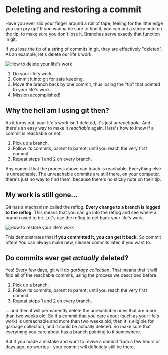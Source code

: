# Deleting and restoring a commit

Have you ever slid your finger around a roll of tape, feeling for the little edge you can pry up?  If you wanna be sure to find it, you can put a sticky note on the tip, to make sure you don't lose it.  Branches serve exactly that function in git.

If you lose the tip of a string of commits in git, they are effectively "deleted".  As an example, let's delete our life's work.

![How to delete your life's work](Reflog_LifesWorkDelete.gif)

1. Do your life's work.
2. Commit it into git for safe keeping.
3. Move the branch back by one commit, thus losing the "tip" that pointed to your life's work.
4. Mission accomplished!

## Why the hell am I using git then?

As it turns out, your life's work isn't deleted, it's just *unreachable*.  And there's an easy way to make it *reachable* again.  Here's how to know if a commit is reachable or not:

1. Pick up a branch.
2. Follow its commits, parent to parent, until you reach the very first commit.
3. Repeat steps 1 and 2 on every branch.

Any commit that the process above can touch is reachable.  Everything else is unreachable.  The unreachable commits are still there, on your computer, there's just no way to find them, because there's no sticky note on their tip.

## My work is still gone...

Git has a mechanism called the reflog.  **Every change to a branch is logged to the reflog**.  This means that you can go into the reflog and see where a branch used to be.  Let's use the reflog to get back your life's work.

![How to restore your life's work](Reflog_LifesWorkRestore.gif)

This demonstrates that **if you committed it, you can get it back**.  So commit often!  You can always make new, cleaner commits later, if you want to.

## Do commits ever get *actually* deleted?

Yes! Every few days, git will do *garbage collection*.  That means that it will find all of the reachable commits, using the process we described before:

1. Pick up a branch.
2. Follow its commits, parent to parent, until you reach the very first commit.
3. Repeat steps 1 and 2 on every branch.

... and then it will permanently delete the unreachable ones that are more than two weeks old.  So if a commit that you care about (such as your life's work) is unreachable and more than two weeks old, then it is eligible for garbage collection, and it could be actually deleted.  So make sure that everything you care about has a branch pointing to it somewhere.

But if you made a mistake and want to revive a commit from a few hours or days ago, no worries - your commit will definitely still be there.
